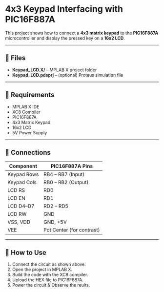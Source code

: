# 4x3 Keypad Interfacing with PIC16F887A

This project shows how to connect a **4x3 matrix keypad** to the **PIC16F887A** microcontroller and display the pressed key on a **16x2 LCD**.

---

## 📁 Files

- **Keypad_LCD.X/** – MPLAB X project folder  
- **Keypad_LCD.pdsprj** – (optional) Proteus simulation file

---

## 🧰 Requirements

- MPLAB X IDE  
- XC8 Compiler  
- PIC16F887A  
- 4x3 Matrix Keypad  
- 16x2 LCD  
- 5V Power Supply  

---

## 🔌 Connections

| Component     | PIC16F887A Pins     |
|--------------|--------------------|
| Keypad Rows  | RB4 – RB7 (Input)  |
| Keypad Cols  | RB0 – RB2 (Output) |
| LCD RS       | RD0                |
| LCD EN       | RD1                |
| LCD D4–D7    | RD2 – RD5          |
| LCD RW       | GND                |
| VSS, VDD     | GND, +5V           |
| VEE          | Pot Center (for contrast) |

---

## 🚀 How to Use

1. Connect the circuit as shown above.  
2. Open the project in MPLAB X.  
3. Build the code with the XC8 compiler.  
4. Upload the HEX file to PIC16F887A.  
5. Power the circuit & Observe the reults.
